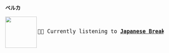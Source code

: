 ### ベルカ

<a href="https://www.youtube.com/results?search_query=Japanese+Breakfast+Paprika" target="_blank">
    <img align="left" width="100" height="100" src="https:&#x2F;&#x2F;lastfm.freetls.fastly.net&#x2F;i&#x2F;u&#x2F;174s&#x2F;5d93403fbc951b7d31fa80ff826b5180.jpg">
</a>
<big>
    <pre>
</br><p align="left">🎵🎶 Currently listening to <b><a href="https://www.youtube.com/results?search_query=Japanese+Breakfast+Paprika" target="_blank">Japanese Breakfast - Paprika</a> 🔗</b></p>
</pre></big>
